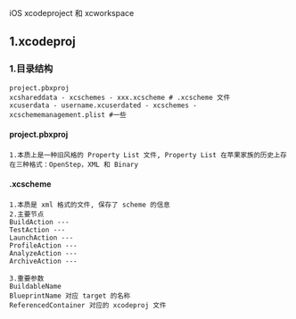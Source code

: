 iOS xcodeproject 和 xcworkspace 

## 1.xcodeproj

### 1.目录结构

```
project.pbxproj
xcshareddata - xcschemes - xxx.xcscheme # .xcscheme 文件
xcuserdata - username.xcuserdated - xcschemes - xcschememanagement.plist #一些
```



#### project.pbxproj

```
1.本质上是一种旧风格的 Property List 文件, Property List 在苹果家族的历史上存在三种格式：OpenStep，XML 和 Binary

```

#### .xcscheme

```
1.本质是 xml 格式的文件, 保存了 scheme 的信息
2.主要节点
BuildAction --- 
TestAction ---
LaunchAction ---
ProfileAction ---
AnalyzeAction ---
ArchiveAction ---

3.重要参数
BuildableName 
BlueprintName 对应 target 的名称
ReferencedContainer 对应的 xcodeproj 文件
```

